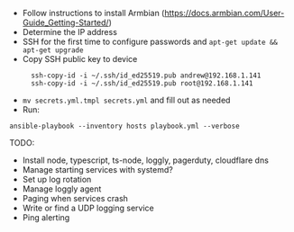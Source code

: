 * Follow instructions to install Armbian (https://docs.armbian.com/User-Guide_Getting-Started/)
* Determine the IP address
* SSH for the first time to configure passwords and `apt-get update && apt-get upgrade`
* Copy SSH public key to device
  ```
    ssh-copy-id -i ~/.ssh/id_ed25519.pub andrew@192.168.1.141
    ssh-copy-id -i ~/.ssh/id_ed25519.pub root@192.168.1.141
  ```
* `mv secrets.yml.tmpl secrets.yml` and fill out as needed
* Run:
```
ansible-playbook --inventory hosts playbook.yml --verbose
```

TODO:
* Install node, typescript, ts-node, loggly, pagerduty, cloudflare dns
* Manage starting services with systemd?
* Set up log rotation
* Manage loggly agent
* Paging when services crash
* Write or find a UDP logging service
* Ping alerting
